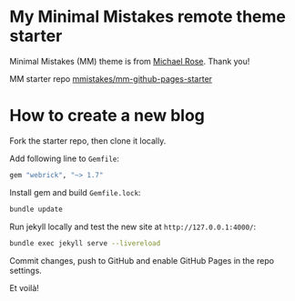 # My Minimal Mistakes remote theme starter

Minimal Mistakes (MM) theme is from  [Michael Rose](https://mmistakes.github.io/minimal-mistakes/). Thank you!

MM starter repo  [mmistakes/mm-github-pages-starter](https://github.com/mmistakes/mm-github-pages-starter/)


# How to create a new blog

Fork the starter repo, then clone it locally.

Add following line to `Gemfile`:
```bash
gem "webrick", "~> 1.7"
```

Install gem and build `Gemfile.lock`:
```bash
bundle update
```

Run jekyll locally and test the new site at `http://127.0.0.1:4000/`:
```bash
bundle exec jekyll serve --livereload
```

Commit changes, push to GitHub and enable GitHub Pages in the repo settings.

Et voilà!
